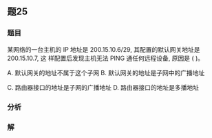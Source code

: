 ## 题25
### 题目
某网络的一台主机的 IP 地址是 200.15.10.6/29, 其配置的默认网关地址是 200.15.10.7, 这 样配置后发现主机无法 PING 通任何远程设备, 原因是 ( )。

A. 默认网关的地址不属于这个子网 B. 默认网关的地址是子网中的广播地址

C. 路由器接口的地址是子网的广播地址 D. 路由器接口的地址是多播地址
### 分析

### 解